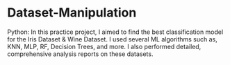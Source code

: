 # Dataset-Manipulation
Python: In this practice project, I aimed to find the best classification model for the Iris Dataset & Wine Dataset. I used several ML algorithms such as, KNN, MLP, RF, Decision Trees, and more. I also performed detailed, comprehensive analysis reports on these datasets.
